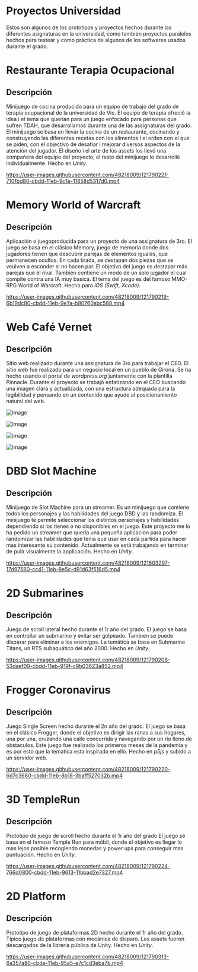 # Proyectos Universidad

Estos son algunos de los prototipos y proyectos hechos durante las diferentes asignaturas en la universidad, como también proyectos paralelos hechos para testear y como práctica de algunos de los softwares usados durante el grado. 


# Restaurante Terapia Ocupacional

## Descripción

Minijuego de cocina producido para un equipo de trabajo del grado de terapia ocupacional de la universidad de Vic. El equipo de terapia ofreció la idea i el tema que querian para un juego enfocado para personas que sufren TDAH, que desarrollamos durante una de las assignaturas del grado.
El minijuego se basa en llevar la cocina de un restaurante, cocinando y construyendo las diferentes recetas con los alimentos i el orden con el que se piden, con el objectivo de desafiar i mejorar diversos aspectos de la atención del jugador.
El diseño i el arte de los assets los llevó una compañera del equipo del proyecto, el resto del minijuego lo desarrollé individualmente.
Hecho en *Unity*.

https://user-images.githubusercontent.com/48218009/121790221-710fbd80-cbdd-11eb-9c1e-11858d5317d0.mp4
 
 
 
 
 
# Memory World of Warcraft

## Descripción

Aplicación o juegoproducida para un proyecto de una assignatura de 3ro. 
El juego se basa en el clásico Memory, juego de memoria donde dos jugadores tienen que descubrir parejas de elementos iguales, que permanecen ocultos. En cada tirada, se destapan dos piezas que se veulven a esconder si no hacen par. El objetivo del juego es destapar más parejas que el rival. También contiene un modo de un solo jugador el cual compite contra una IA muy bàsica.
El tema del juego es del famoso MMO-RPG World of Warcraft.
Hecho para *iOS (Swift, Xcode)*.

https://user-images.githubusercontent.com/48218009/121790219-6b19dc80-cbdd-11eb-9e7a-b80760abc588.mp4


# Web Café Vernet

## Descripción

Sitio web realizado durante una assignatura de 3ro para trabajar el CEO. 
El sitio web fue realizado para un negocio local en un pueblo de Girona. Se ha hecho usando el portal de *wordpress.org* juntamente con la plantilla Pinnacle. Durante el proyecto se trabajó enfatizando en el CEO buscando una imagen clara y actualizada, con una estructura adequada para la legibilidad y pensando en un contenido que ayude al posicionamiento natural del web.


![image](https://user-images.githubusercontent.com/48218009/121790366-019acd80-cbdf-11eb-8a8a-9466845bb1d5.png)

![image](https://user-images.githubusercontent.com/48218009/121790367-06f81800-cbdf-11eb-8693-caf29db9bb3f.png)

![image](https://user-images.githubusercontent.com/48218009/121790372-0fe8e980-cbdf-11eb-8a85-b875722eebb4.png)

![image](https://user-images.githubusercontent.com/48218009/121790373-11b2ad00-cbdf-11eb-8898-e912bd09c7ac.png)





# DBD Slot Machine

## Descripción

Minijuego de Slot Machine para un streamer.
Es un minijuego que contiene todos los personajes y las habilidades del juego DBD y las randomiza. El minijuego te permite seleccionar los distintos personajes y habilidades dependiendo si los tienes o no disponibles en el juego. Este proyecto me lo ha pedido un streamer que queria una pequeña aplicacion para poder randomizar las habilidades que tenia que usar en cada partida para hacer mas interesante su contenido. Actualmente se está trabajando en terminar de pulir visualmente la applicación. Hecho en *Unity*. 


https://user-images.githubusercontent.com/48218009/121803297-17d97580-cc41-11eb-8e5c-d91d63f516d5.mp4





# 2D Submarines

## Descripción

Juego de scroll lateral hecho durante el 1r año del grado.
El juego se basa en controllar un submarino y evitar ser golpeado. Tambien se puede disparar para eliminar a los enemigos. La temática se basa en Submarine Titans, un RTS subaquático del año 2000. 
Hecho en *Unity*.
 
https://user-images.githubusercontent.com/48218009/121790208-53daef00-cbdd-11eb-919f-c9b03623a852.mp4





# Frogger Coronavirus

## Descripción
Juego Single Screen hecho durante el 2n año del grado.
El juego se basa en el clásico Frogger, donde el objetivo es dirigir las ranas a sus hogares, una por una, cruzando una calle concurrida y navegando por un río lleno de obstaculos.
Este juego fue realizado los primeros meses de la pandemia y es por esto que la tematica esta inspirada en ello.
Hecho en *p5js* y subido a un servidor web.

https://user-images.githubusercontent.com/48218009/121790220-6d7c3680-cbdd-11eb-8b18-3baff527032b.mp4





# 3D TempleRun

## Descripción

Prototipo de juego de scroll hecho durante el 1r año del grado
El juego se basa en el famoso Temple Run para móbil, donde el objetivo es llegar lo mas lejos posible recogiendo monedas y power ups para conseguir mas puntuación.
Hecho en *Unity*.

https://user-images.githubusercontent.com/48218009/121790224-766d0800-cbdd-11eb-9613-11bbad2e7327.mp4






# 2D Platform

## Descripción

Prototipo de juego de plataformas 2D hecho durante el 1r año del grado.
Típico juego de plataformas con mecánica de disparo. Los assets fueron descargados de la libreria pública de Unity.
Hecho en *Unity*.

https://user-images.githubusercontent.com/48218009/121790313-6a357a80-cbde-11eb-95a5-e7c1cd3eba7b.mp4





